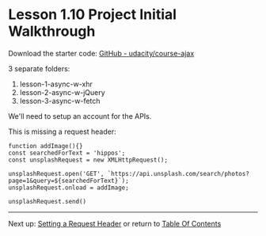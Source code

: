 # Lesson 1.10 Project Initial Walkthrough

Download the starter code:
[GitHub - udacity/course-ajax](https://github.com/udacity/course-ajax)

3 separate folders:
1. lesson-1-async-w-xhr
2. lesson-2-async-w-jQuery
3. lesson-3-async-w-fetch

We'll need to setup an account for the APIs.

This is missing a request header:
```
function addImage(){}
const searchedForText = 'hippos';
const unsplashRequest = new XMLHttpRequest();

unsplashRequest.open('GET', `https://api.unsplash.com/search/photos?page=1&query=${searchedForText}`);
unsplashRequest.onload = addImage;

unsplashRequest.send()
```


- - -
Next up: [Setting a Request Header](ND024_Part3_Lesson01_11.md) or return to [Table Of Contents](./ND024_TableOfContents.md)

